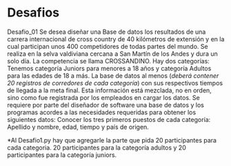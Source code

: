 # Desafios
Desafio_01
Se desea diseñar una Base de datos los resultados de una carrera internacional de 
cross country de 40 kilómetros de extensión y en la cual participan unos 400 competidores de 
todas partes del mundo. Se realiza en la selva valdiviana cercana a San Martín de los Andes y 
dura un solo día. La competencia se llama CROSSANDINO.
Hay dos categorías: Tenemos categoría Juniors para menores a 18 años y categoría Adultos
para las edades de 18 a más.
La base de datos al menos (*deberá contener 20 registros de corredores de cada categoría*) con 
sus respectivos tiempos de llegada a la meta final. Esta información está mezclada, no en 
orden, sino como fue registrada por los empleados en cargar los datos.
Se requiere por parte del diseñador de software una base de datos y los programas acordes a 
las necesidades requeridas para obtener los siguientes datos:
Conocer los tres primeros puestos de cada categoría: Apellido y nombre, edad, tiempo y país de 
origen.

*Al Desafio1.py hay que agregarle la parte que pida 20 participantes para cada categoria.
20 participantes para la categoría adultos y 20 participantes para la categoría juniors.
